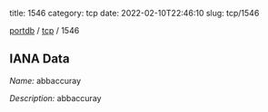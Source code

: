 title: 1546
category: tcp
date: 2022-02-10T22:46:10
slug: tcp/1546

[portdb](/) / [tcp](/category/tcp.html) / 1546


## IANA Data

_Name:_ abbaccuray

_Description:_ abbaccuray

